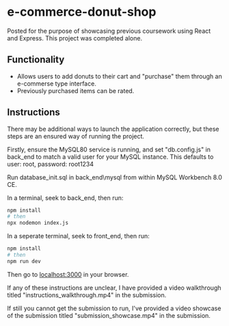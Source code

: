 # e-commerce-donut-shop

<p>Posted for the purpose of showcasing previous coursework using React and Express. This project was completed alone.</p>

## Functionality

<ul>
    <li>Allows users to add donuts to their cart and "purchase" them through an e-commerse type interface.</li>
    <li>Previously purchased items can be rated.</li>
</ul>

## Instructions

<p>There may be additional ways to launch the application correctly, but these steps are an ensured way of running the project.</p>

<p>Firstly, ensure the MySQL80 service is running, and set "db.config.js" in back_end to match a valid user for your MySQL instance. This defaults to user: root, password: root1234</p>

<p>Run database_init.sql in back_end\mysql from within MySQL Workbench 8.0 CE.</p>

<p>In a terminal, seek to back_end, then run:</p>

```bash
npm install
# then
npx nodemon index.js
```

<p>In a seperate terminal, seek to front_end, then run:</p>

```bash
npm install
# then
npm run dev
```

<p>Then go to <a href="http://localhost:3000/">localhost:3000</a> in your browser.</p>

<p>If any of these instructions are unclear, I have provided a video walkthrough titled "instructions_walkthrough.mp4" in the submission.</p>

<p>If still you cannot get the submission to run, I've provided a video showcase of the submission titled "submission_showcase.mp4" in the submission.</p>
